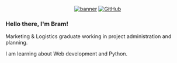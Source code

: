<p align="center">
  <a href="bramnuyts.github.io/portfolio/"><img src="https://img.shields.io/badge/Website-bramnuyts.github.io%2Fportfolio%2F-orange" alt="banner" href=""></a>
  <a href="https://github.com/BramNuyts"><img src="https://img.shields.io/badge/GitHub-BramNuyts-lightgrey" alt="GitHub" href="https://github.com/BramNuyts"></a>
  </br>
</p>

### Hello there, I'm Bram!

Marketing & Logistics graduate working in project administration and planning.

I am learning about Web development and Python.